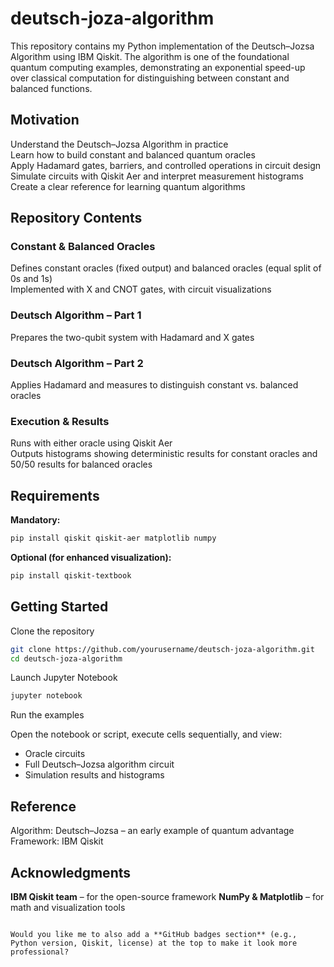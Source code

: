 # deutsch-joza-algorithm

This repository contains my Python implementation of the Deutsch–Jozsa Algorithm using IBM Qiskit. The algorithm is one of the foundational quantum computing examples, demonstrating an exponential speed-up over classical computation for distinguishing between constant and balanced functions.

## Motivation

Understand the Deutsch–Jozsa Algorithm in practice  
Learn how to build constant and balanced quantum oracles  
Apply Hadamard gates, barriers, and controlled operations in circuit design  
Simulate circuits with Qiskit Aer and interpret measurement histograms  
Create a clear reference for learning quantum algorithms  

## Repository Contents

### Constant & Balanced Oracles

Defines constant oracles (fixed output) and balanced oracles (equal split of 0s and 1s)  
Implemented with X and CNOT gates, with circuit visualizations  

### Deutsch Algorithm – Part 1

Prepares the two-qubit system with Hadamard and X gates  

### Deutsch Algorithm – Part 2

Applies Hadamard and measures to distinguish constant vs. balanced oracles  

### Execution & Results

Runs with either oracle using Qiskit Aer  
Outputs histograms showing deterministic results for constant oracles and 50/50 results for balanced oracles  

## Requirements

**Mandatory:**

```bash
pip install qiskit qiskit-aer matplotlib numpy
````

**Optional (for enhanced visualization):**

```bash
pip install qiskit-textbook
```

## Getting Started

Clone the repository

```bash
git clone https://github.com/yourusername/deutsch-joza-algorithm.git
cd deutsch-joza-algorithm
```

Launch Jupyter Notebook

```bash
jupyter notebook
```

Run the examples

Open the notebook or script, execute cells sequentially, and view:

* Oracle circuits
* Full Deutsch–Jozsa algorithm circuit
* Simulation results and histograms

## Reference

Algorithm: Deutsch–Jozsa – an early example of quantum advantage
Framework: IBM Qiskit

## Acknowledgments

**IBM Qiskit team** – for the open-source framework
**NumPy & Matplotlib** – for math and visualization tools

```

Would you like me to also add a **GitHub badges section** (e.g., Python version, Qiskit, license) at the top to make it look more professional?
```
